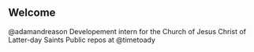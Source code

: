 ## Welcome

@adamandreason
Developement intern for the Church of Jesus Christ of Latter-day Saints
Public repos at @timetoady

